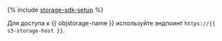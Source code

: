 {% include [storage-sdk-setup](./storage-sdk-setup.md) %}

Для доступа к {{ objstorage-name }} используйте эндпоинт `https://{{ s3-storage-host }}`.